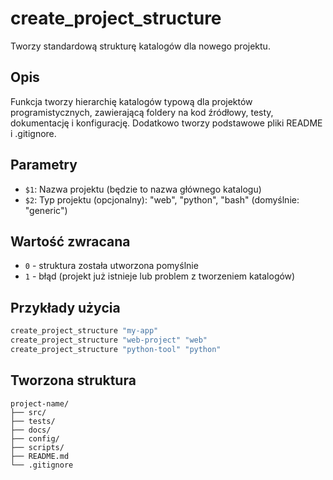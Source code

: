 # create_project_structure
Tworzy standardową strukturę katalogów dla nowego projektu.
## Opis
Funkcja tworzy hierarchię katalogów typową dla projektów programistycznych,
zawierającą foldery na kod źródłowy, testy, dokumentację i konfigurację.
Dodatkowo tworzy podstawowe pliki README i .gitignore.
## Parametry
- `$1`: Nazwa projektu (będzie to nazwa głównego katalogu)
- `$2`: Typ projektu (opcjonalny): "web", "python", "bash" (domyślnie: "generic")
## Wartość zwracana
- `0` - struktura została utworzona pomyślnie
- `1` - błąd (projekt już istnieje lub problem z tworzeniem katalogów)
## Przykłady użycia
```bash
create_project_structure "my-app"
create_project_structure "web-project" "web"
create_project_structure "python-tool" "python"
```
## Tworzona struktura
```
project-name/
├── src/
├── tests/
├── docs/
├── config/
├── scripts/
├── README.md
└── .gitignore
```
